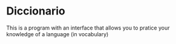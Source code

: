 # Diccionario
This is a program with an interface that allows you to pratice your knowledge of a language (in vocabulary)
